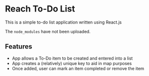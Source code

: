 # Reach To-Do List

This is a simple to-do list application written using React.js

The `node_modules` have not been uploaded.

## Features
- App allows a To-Do item to be created and entered into a list
- App creates a (relatively) unique key to aid in map purposes
- Once added, user can mark an item completed or remove the item